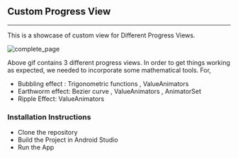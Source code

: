 ## Custom Progress View
---
This is a showcase of custom view for Different Progress Views.

![complete_page](https://user-images.githubusercontent.com/10809719/40888507-cf11a436-6775-11e8-84a4-a9c8602411b6.gif)

Above gif contains 3 different progress views. In order to get things working as expected, we needed to incorporate some mathematical tools.
For,
 - Bubbling effect :  Trigonometric functions , ValueAnimators
 - Earthworm effect: Bezier curve , ValueAnimators , AnimatorSet
 - Ripple Effect: ValueAnimators

### Installation Instructions

 - Clone the repository
 - Build the Project in Android Studio
 - Run the App
 